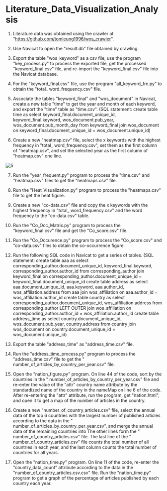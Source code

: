 # Literature_Data_Visualization_Analysis

1.	Literature data was obtained using the crawler at "https://github.com/tomleung1996/wos_crawler".

2.	Use Navicat to open the "result.db" file obtained by crawling.

3.	Export the table "wos_keyword" as a csv file, use the program "key_process.py" to process the exported file, get the processed "keyword_final.csv" file, and re-import the "keyword_final.csv" file into the Navicat database.

4.	For the "keyword_final.csv" file, use the program "all_keyword_fre.py" to obtain the "total_ word_frequency.csv" file.

5.	Associate the tables "keyword_final" and "wos_document" in Navicat, create a new table "time" to get the year and month of each keyword, and export the "time" table as "time.csv". (SQL statement: create table time as select keyword_final.document_unique_id, keyword_final.keyword, wos_document.pub_year, wos_document.pub_month_day  from   keyword_final join wos_document on keyword_final.document_unique_id = wos_document.unique_id)


6.	Create a new "heatmap.csv" file, select the x keywords with the highest frequency in "total_ word_frequency.csv", set them as the first column of "heatmap.csv", and set the selected year as the first column of "heatmap.csv" one line.

![5](https://user-images.githubusercontent.com/103013914/162569589-0b483c3b-a0c1-45be-9813-a704961d2c4b.png)

7.	Run the "year_frequent.py" program to process the "time.csv" and "heatmap.csv" files to get the "heatmaps.csv" file.

8.	Run the "Heat_Visualization.py" program to process the "heatmaps.csv" file to get the heat figure.



9.	Create a new "co-data.csv" file and copy the x keywords with the highest frequency in "total_ word_frequency.csv" and the word frequency to the "co-data.csv" table.

10.	Run the "Co_Occ_Matrix.py" program to process the "keyword_final.csv" file and get the "Co_score.csv" file.

11.	Run the "Co_Occurence.py" program to process the "Co_score.csv" and "co-data.csv" files to obtain the co-occurrence figure.

12.	Run the following SQL code in Navicat to get a series of tables. (SQL statement: create table aaa as select corresponding_author.document_unique_id, keyword_final.keyword, corresponding_author.author_id from corresponding_author join keyword_final on corresponding_author.document_unique_id = keyword_final.document_unique_id create table address as select aaa.document_unique_id, aaa.keyword, aaa.author_id, wos_affiliation.address from aaa join wos_affiliation on aaa.author_id = wos_affiliation.author_id create table country as select corresponding_author.document_unique_id, wos_affiliation.address from corresponding_author LEFT OUTER join wos_affiliation on corresponding_author.author_id = wos_affiliation.author_id create table address_time as select country.document_unique_id, wos_document.pub_year, country.address from country join wos_document on country.document_unique_id = wos_document.unique_id)

13.	Export the table "address_time" as "address_time.csv" file.

14.	Run the "address_time_process.py" program to process the "address_time.csv" file to get the " number_of_articles_by_country_per_year.csv" file.

15.	Open the "nation_figure.py" program. On line 44 of the code, sort by the countries in the " number_of_articles_by_country_per_year.csv" file and re-enter the value of the "attr" country name attribute by the standardized name of the country in the nameMap on line 6 of the code. After re-entering the "attr" attribute, run the program, get "nation.html", and open it to get a map of the number of articles in the country.

16.	Create a new "number_of_country_articles.csv" file, select the annual data of the top 6 countries with the largest number of published articles according to the data in the " number_of_articles_by_country_per_year.csv", and merge the annual data of the remaining countries into The other lines form the " number_of_country_articles.csv" file. The last line of the " number_of_country_articles.csv" file counts the total number of all countries in each year, and the last column counts the total number of countries for all years.

17.	Open the "nation_time.py" program. On line 11 of the code, re-enter the "country_data_count" attribute according to the data in the "number_of_country_articles.csv.csv" file. Run the "nation_time.py" program to get a graph of the percentage of articles published by each country each year.
